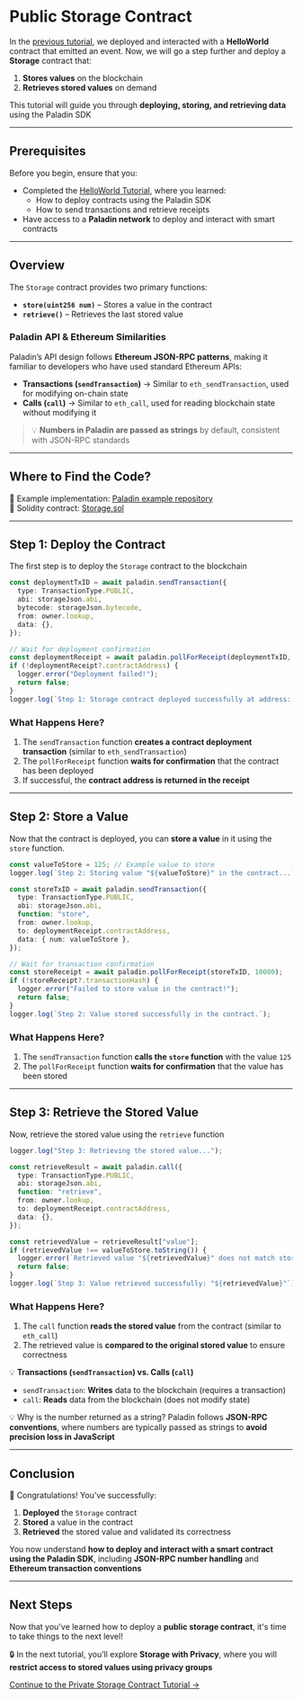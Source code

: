 # Public Storage Contract

In the [previous tutorial](./hello-world.md), we deployed and interacted with a **HelloWorld** contract that emitted an event. Now, we will go a step further and deploy a **Storage** contract that:

1. **Stores values** on the blockchain
2. **Retrieves stored values** on demand

This tutorial will guide you through **deploying, storing, and retrieving data** using the Paladin SDK

---

## Prerequisites

Before you begin, ensure that you:  

- Completed the [HelloWorld Tutorial](./hello-world.md), where you learned:  
   - How to deploy contracts using the Paladin SDK
   - How to send transactions and retrieve receipts
- Have access to a **Paladin network** to deploy and interact with smart contracts

---

## Overview

The `Storage` contract provides two primary functions:  

- **`store(uint256 num)`** – Stores a value in the contract
- **`retrieve()`** – Retrieves the last stored value

### Paladin API & Ethereum Similarities
Paladin’s API design follows **Ethereum JSON-RPC patterns**, making it familiar to developers who have used standard Ethereum APIs:  
- **Transactions (`sendTransaction`)** → Similar to `eth_sendTransaction`, used for modifying on-chain state
- **Calls (`call`)** → Similar to `eth_call`, used for reading blockchain state without modifying it

> 💡 **Numbers in Paladin are passed as strings** by default, consistent with JSON-RPC standards

---

## Where to Find the Code?

🔹 Example implementation: [Paladin example repository](https://github.com/LF-Decentralized-Trust-labs/paladin/blob/main/example/public-storage)  
🔹 Solidity contract: [Storage.sol](https://github.com/LF-Decentralized-Trust-labs/paladin/blob/main/solidity/contracts/tutorials/Storage.sol)  

---

## Step 1: Deploy the Contract

The first step is to deploy the `Storage` contract to the blockchain

```typescript
const deploymentTxID = await paladin.sendTransaction({
  type: TransactionType.PUBLIC,
  abi: storageJson.abi,
  bytecode: storageJson.bytecode,
  from: owner.lookup,
  data: {},
});

// Wait for deployment confirmation
const deploymentReceipt = await paladin.pollForReceipt(deploymentTxID, 10000);
if (!deploymentReceipt?.contractAddress) {
  logger.error("Deployment failed!");
  return false;
}
logger.log(`Step 1: Storage contract deployed successfully at address: ${deploymentReceipt.contractAddress}`);
```

### What Happens Here?
1. The `sendTransaction` function **creates a contract deployment transaction** (similar to `eth_sendTransaction`)
2. The `pollForReceipt` function **waits for confirmation** that the contract has been deployed
3. If successful, the **contract address is returned in the receipt**

---

## Step 2: Store a Value

Now that the contract is deployed, you can **store a value** in it using the `store` function.

```typescript
const valueToStore = 125; // Example value to store
logger.log(`Step 2: Storing value "${valueToStore}" in the contract...`);

const storeTxID = await paladin.sendTransaction({
  type: TransactionType.PUBLIC,
  abi: storageJson.abi,
  function: "store",
  from: owner.lookup,
  to: deploymentReceipt.contractAddress,
  data: { num: valueToStore },
});

// Wait for transaction confirmation
const storeReceipt = await paladin.pollForReceipt(storeTxID, 10000);
if (!storeReceipt?.transactionHash) {
  logger.error("Failed to store value in the contract!");
  return false;
}
logger.log(`Step 2: Value stored successfully in the contract.`);
```

### What Happens Here?
1. The `sendTransaction` function **calls the `store` function** with the value `125`
2. The `pollForReceipt` function **waits for confirmation** that the value has been stored

---

## Step 3: Retrieve the Stored Value

Now, retrieve the stored value using the `retrieve` function

```typescript
logger.log("Step 3: Retrieving the stored value...");

const retrieveResult = await paladin.call({
  type: TransactionType.PUBLIC,
  abi: storageJson.abi,
  function: "retrieve",
  from: owner.lookup,
  to: deploymentReceipt.contractAddress,
  data: {},
});

const retrievedValue = retrieveResult["value"];
if (retrievedValue !== valueToStore.toString()) {
  logger.error(`Retrieved value "${retrievedValue}" does not match stored value "${valueToStore}"!`);
  return false;
}
logger.log(`Step 3: Value retrieved successfully: "${retrievedValue}"`);
```

### What Happens Here?
1. The `call` function **reads the stored value** from the contract (similar to `eth_call`)
2. The retrieved value is **compared to the original stored value** to ensure correctness

💡 **Transactions (`sendTransaction`) vs. Calls (`call`)**  
- `sendTransaction`: **Writes** data to the blockchain (requires a transaction)
- `call`: **Reads** data from the blockchain (does not modify state)

💡 Why is the number returned as a string?
Paladin follows **JSON-RPC conventions**, where numbers are typically passed as strings to **avoid precision loss in JavaScript**

---

## Conclusion

🎉 Congratulations! You’ve successfully:

1. **Deployed** the `Storage` contract
2. **Stored** a value in the contract
3. **Retrieved** the stored value and validated its correctness

You now understand **how to deploy and interact with a smart contract using the Paladin SDK**, including **JSON-RPC number handling** and **Ethereum transaction conventions**

---

## Next Steps

Now that you've learned how to deploy a **public storage contract**, it's time to take things to the next level!  

🔒 In the next tutorial, you’ll explore **Storage with Privacy**, where you will **restrict access to stored values using privacy groups**

[Continue to the Private Storage Contract Tutorial →](./private-storage.md)